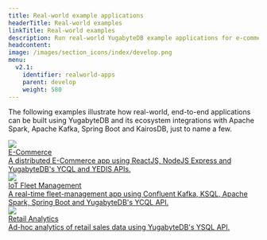 ```yaml
---
title: Real-world example applications
headerTitle: Real-world examples
linkTitle: Real-world examples
description: Run real-world YugabyteDB example applications for e-commerce, IoT, and retail analytics.
headcontent: 
image: /images/section_icons/index/develop.png
menu:
  v2.1:
    identifier: realworld-apps
    parent: develop
    weight: 580
---
```

The following examples illustrate how real-world, end-to-end applications can be built using YugabyteDB and its ecosystem integrations with Apache Spark, Apache Kafka, Spring Boot and KairosDB, just to name a few.

<div class="row">
  <div class="col-12 col-md-6 col-lg-12 col-xl-6">
    <a class="section-link icon-offset" href="ecommerce-app/">
      <div class="head">
        <img class="icon" src="/images/section_icons/develop/apps/e-commerce.png" aria-hidden="true" />
        <div class="title">E-Commerce</div>
      </div>
      <div class="body">
          A distributed E-Commerce app using ReactJS, NodeJS Express and YugabyteDB's YCQL and YEDIS APIs.
      </div>
    </a>
  </div>

  <div class="col-12 col-md-6 col-lg-12 col-xl-6">
    <a class="section-link icon-offset" href="iot-spark-kafka-ksql/">
      <div class="head">
        <img class="icon" src="/images/section_icons/develop/apps/iot.png" aria-hidden="true" />
        <div class="title">IoT Fleet Management</div>
      </div>
      <div class="body">
          A real-time fleet-management app using Confluent Kafka, KSQL, Apache Spark, Spring Boot and YugabyteDB's YCQL API.
      </div>
    </a>
  </div>

   <div class="col-12 col-md-6 col-lg-12 col-xl-6">
    <a class="section-link icon-offset" href="retail-analytics/">
      <div class="head">
        <img class="icon" src="/images/section_icons/develop/apps/e-commerce.png" aria-hidden="true" />
        <div class="title">Retail Analytics</div>
      </div>
      <div class="body">
          Ad-hoc analytics of retail sales data using YugabyteDB's YSQL API.
      </div>
    </a>
  </div>
</div>
